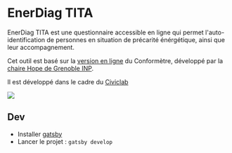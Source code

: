 # EnerDiag TITA

EnerDiag TITA est une questionnaire accessible en ligne qui permet l'auto-identification de personnes en situation de précarité énérgétique, ainsi que leur accompagnement.

Cet outil est basé sur la [version en ligne](https://form.jotform.com/210332496458357) du Conformètre, développé par la [chaire Hope de Grenoble INP](https://www.precarite-energie.org/le-conformetre-chaire-hope/).

Il est développé dans le cadre du [Civiclab](https://grenoble.civiclab.eu/)

![](https://grenoble.civiclab.eu/wp-content/uploads/2023/10/GCL4-Logo-site-bleu.png)

## Dev

* Installer [gatsby](https://www.gatsbyjs.com/)
* Lancer le projet : `gatsby develop`

